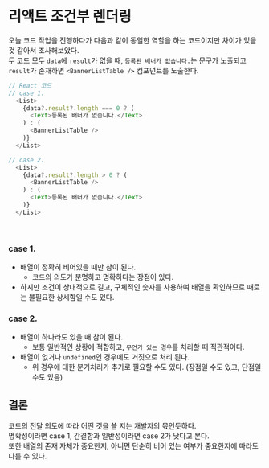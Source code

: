 # 리액트 조건부 렌더링

오늘 코드 작업을 진행하다가 다음과 같이 동일한 역할을 하는 코드이지만 차이가 있을 것 같아서 조사해보았다.   
두 코드 모두 `data`에 `result`가 없을 때, `등록된 배너가 없습니다.`는 문구가 노출되고 `result`가 존재하면 `<BannerListTable />` 컴포넌트를 노출한다.   

```js
// React 코드
// case 1.
  <List>
    {data?.result?.length === 0 ? (
      <Text>등록된 배너가 없습니다.</Text>
    ) : (
      <BannerListTable />
    )}
  </List>

// case 2.
  <List>
    {data?.result?.length > 0 ? (
      <BannerListTable />
    ) : (
      <Text>등록된 배너가 없습니다.</Text>
    )}
  </List>
```

<br>

### case 1.
- 배열이 정확히 비어있을 때만 참이 된다.
  - 코드의 의도가 분명하고 명확하다는 장점이 있다.
- 하지만 조건이 상대적으로 길고, 구체적인 숫자를 사용하여 배열을 확인하므로 때로는 불필요한 상세함일 수도 있다.

### case 2.
- 배열이 하나라도 있을 때 참이 된다.
  - 보통 일반적인 상황에 적합하고, `무언가 있는 경우`를 처리할 때 직관적이다.
- 배열이 없거나 `undefined`인 경우에도 거짓으로 처리 된다.
  - 위 경우에 대한 분기처리가 추가로 필요할 수도 있다. (장점일 수도 있고, 단점일 수도 있음)

## 결론
코드의 전달 의도에 따라 어떤 것을 쓸 지는 개발자의 몫인듯하다.   
명확성이라면 case 1, 간결함과 일반성이라면 case 2가 낫다고 본다.   
또한 배열의 존재 자체가 중요한지, 아니면 단순히 비어 있는 여부가 중요한지에 따라도 다를 수 있다.   
